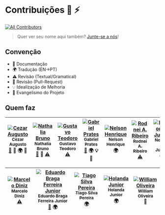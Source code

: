 # Contribuições :wolf: :zap:
[![All Contributors](https://img.shields.io/badge/all_contributors-12-orange.svg?style=flat-square)](#contributors)

> Quer ver seu nome aqui também? [Junte-se a nós](CONTRIBUTING.md)!

## Convenção

* :book: Documentação
* :earth_africa: Tradução (EN->PT)
* :warning: Revisão (Textual/Gramatical)
* :eyes: Revisão (Pull-Request)
* :bulb: Idealização de Melhoria
* :loudspeaker: Evangelismo do Projeto

## Quem faz

<!--
* Documentação (doc)
* Tradução (EN->PT) (translation)
* Revisão (Textual/Gramatical) (tests)
* Revisão (Pull-Request) (prReview)
* Idealização de Melhoria (example)
* Evangelismo do Projeto (talks)
-->

<!-- Contributors START
Cezar_Augusto cezaraugusto http://cezaraugusto.net doc prReview translation talks
Nathalia_Bruno nathaliabruno http://nathaliabruno.com doc prReview tests
Gustavo_Teodoro gustavoteodoro http://gustavoteodoro.com tests
Gabriel_Prates gabsprates http://gabsprates.com doc translation example talks
Nelson_Henrique nersoh https://github.com/nersoh translation
Rodnei_A._Ribeiro raribeiro http://engenheirofront.com tests
Nelson_P._Junior nelsonpjunior https://github.com/nelsonpjunior translation
Marcelo_Diniz marcelod http://www.marcelod.com.br tests
Eduardo_Braga_Ferreira_Junior ebragaparah https://github.com/ebragaparah doc translation
Tiago_Silva_Pereira TiagoSilvaPereira https://github.com/TiagoSilvaPereira translation
Holanda_Junior holandajunior https://github.com/holandajunior translation
William_Oliveira woliveiras http://woliveiras.com.br talks
Contributors END -->
<!-- Contributors table START -->
| [![Cezar Augusto](https://avatars.githubusercontent.com/cezaraugusto?s=100)<br /><sub>Cezar Augusto</sub>](http://cezaraugusto.net)<br />[📖](git@github.com:cezaraugusto/You-Dont-Know-JS/commits?author=cezaraugusto) 👀 🌍 📢 | [![Nathalia Bruno](https://avatars.githubusercontent.com/nathaliabruno?s=100)<br /><sub>Nathalia Bruno</sub>](http://nathaliabruno.com)<br />[📖](git@github.com:cezaraugusto/You-Dont-Know-JS/commits?author=nathaliabruno) 👀 [⚠️](git@github.com:cezaraugusto/You-Dont-Know-JS/commits?author=nathaliabruno) | [![Gustavo Teodoro](https://avatars.githubusercontent.com/gustavoteodoro?s=100)<br /><sub>Gustavo Teodoro</sub>](http://gustavoteodoro.com)<br />[⚠️](git@github.com:cezaraugusto/You-Dont-Know-JS/commits?author=gustavoteodoro) | [![Gabriel Prates](https://avatars.githubusercontent.com/gabsprates?s=100)<br /><sub>Gabriel Prates</sub>](http://gabsprates.com)<br />[📖](git@github.com:cezaraugusto/You-Dont-Know-JS/commits?author=gabsprates) 🌍 💡 📢 | [![Nelson Henrique](https://avatars.githubusercontent.com/nersoh?s=100)<br /><sub>Nelson Henrique</sub>](https://github.com/nersoh)<br />🌍 | [![Rodnei A. Ribeiro](https://avatars.githubusercontent.com/raribeiro?s=100)<br /><sub>Rodnei A. Ribeiro</sub>](http://engenheirofront.com)<br />[⚠️](git@github.com:cezaraugusto/You-Dont-Know-JS/commits?author=raribeiro) | [![Nelson P. Junior](https://avatars.githubusercontent.com/nelsonpjunior?s=100)<br /><sub>Nelson P. Junior</sub>](https://github.com/nelsonpjunior)<br />🌍 |
| :---: | :---: | :---: | :---: | :---: | :---: | :---: |

| [![Marcelo Diniz](https://avatars.githubusercontent.com/marcelod?s=100)<br /><sub>Marcelo Diniz</sub>](http://www.marcelod.com.br)<br />[⚠️](git@github.com:cezaraugusto/You-Dont-Know-JS/commits?author=marcelod) | [![Eduardo Braga Ferreira Junior](https://avatars.githubusercontent.com/ebragaparah?s=100)<br /><sub>Eduardo Braga Ferreira Junior</sub>](https://github.com/ebragaparah)<br />[📖](git@github.com:cezaraugusto/You-Dont-Know-JS/commits?author=ebragaparah) 🌍 | [![Tiago Silva Pereira](https://avatars.githubusercontent.com/TiagoSilvaPereira?s=100)<br /><sub>Tiago Silva Pereira</sub>](https://github.com/TiagoSilvaPereira)<br />🌍 | [![Holanda Junior](https://avatars.githubusercontent.com/holandajunior?s=100)<br /><sub>Holanda Junior</sub>](https://github.com/holandajunior)<br />🌍 | [![William Oliveira](https://avatars.githubusercontent.com/woliveiras?s=100)<br /><sub>William Oliveira</sub>](http://woliveiras.com.br)<br />📢 |
| :---: | :---: | :---: | :---: | :---: |
<!-- Contributors table END -->

